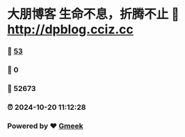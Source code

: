 # 大朋博客 生命不息，折腾不止 :link: http://dpblog.cciz.cc 
### :page_facing_up: [53](http://dpblog.cciz.cc/tag.html) 
### :speech_balloon: 0 
### :hibiscus: 52673 
### :alarm_clock: 2024-10-20 11:12:28 
### Powered by :heart: [Gmeek](https://github.com/Meekdai/Gmeek)
